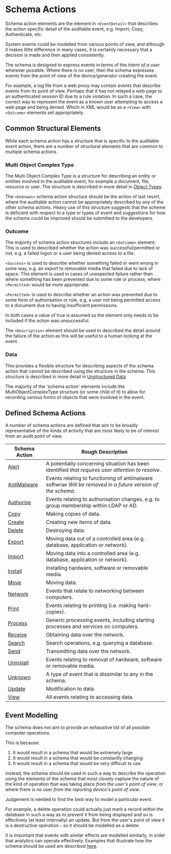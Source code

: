 # Schema Actions
Schema action elements are the element in `<EventDetail>` that describes the action specific detail of the auditable event, e.g. Import, Copy, Authenticate, etc.

System events could be modelled from various points of view, and although it makes little difference in many cases, it is certainly necessary that a decision is made and then applied consistently.
 
The schema is designed to express events in terms of the *intent of a user* wherever possible. Where there is no user, then the schema expresses events from the point of view of the device/generator creating the event.

For example, a log file from a web proxy may contain events that describe events from its point of view. Perhaps that it has not relayed a web page to an authenticated session ID due to a rule violation. In such a case, the correct way to represent the event as a known user attempting to access a web page and being denied. Which in XML would be as a `<View>` with `<Outcome>` elements set appropriately.

## Common Structural Elements
While each schema action has a structure that is specific to the auditable event action, there are a number of structural elements that are common to multiple schema actions.

### Multi Object Complex Type
The Multi Object Complex Type is a structure for describing an entity or entities involved in the auditable event, for example a document, file, resource or user. The structure is described in more detail in [Object Types](../objectTypes/README.md).

The `<Unknown>` schema action structure should be the action of last resort, where the auditable action cannot be appropriately described by any of the other schema actions. Heavy use of this structure suggests that the scheme is deficient with respect to a type or types of event and suggestions for how the schema could be improved should be submitted to the developers.

### Outcome
The majority of schema action structures include an `<Outcome>` element. This is used to described whether the action was successful/permitted or not, e.g. a failed logon or a user being denied access to a file.

`<Success>` is used to describe whether something failed or went wrong in some way, e.g. an export to removable media that failed due to lack of space. This element is used in cases of unexpected failure rather than where something has been prevented due to some rule or process, where `<Permitted>` would be more appropriate.

`<Permitted>` is used to describe whether an action was prevented due to some form of authorisation or rule, e.g. a user not being permitted access to a document due to having insufficient permissions.

In both cases a value of true is assumed so the element only needs to be included if the action was unsuccessful.

The `<Description>` element should be used to described the detail around the failure of the action as this will be useful to a human looking at the event.

### Data
This provides a flexible structure for describing aspects of the schema action that cannot be described using the structure in the schema. This structure is described in more detail in [Unstructured Data](../unstructuredData.md)

The majority of the 'schema action' elements include the MultiObjectComplexType structure (or some child of it) to allow for recording various forms of objects that were involved in the event.

## Defined Schema Actions
A number of schema actions are defined that aim to be broadly representative of the kinds of activity that are most likely to be of interest from an audit point of view.

| Schema Action                    | Rough Description                                                                                           |
|----------------------------------|-------------------------------------------------------------------------------------------------------------|
| [Alert](alert.md)                | A potentially concerning situation has been identified *that requires user attention to resolve*.           |
| [AntiMalware](antiMalware.md)    | Events relating to functioning of antimalware softwrae *Will be removed in a future version of the schema*. |
| [Authorise](authorise.md)        | Events relating to authorisation changes, e.g. to group membership within LDAP or AD.                       |
| [Copy](copyMove.md)              | Making copies of data.                                                                                      |
| [Create](createViewDelete.md)    | Creating new items of data.                                                                                 |
| [Delete](createViewDelete.md)    | Destroying data.                                                                                            |
| [Export](importExport.md)        | Moving data out of a controlled area (e.g. database, application or network).                               |
| [Import](importExport.md)        | Moving data into a controlled area (e.g. database, application or network).                                 |
| [Install](installUninstall.md)   | Installing hardware, software or removable media.                                                           |
| [Move](copyMove.md)              | Moving data.                                                                                                |
| [Network](network.md)            | Events that relate to networking between computers.                                                         |
| [Print](printing.md)             | Events relating to printing (i.e. making hard-copies).                                                      |
| [Process](process.md)            | Generic processing events, including starting processes and services on computers.                          |
| [Receive](sendReceive.md)        | Obtaining data over the network.                                                                            |
| [Search](search.md)              | Search operations, e.g. querying a database.                                                                |
| [Send](sendReceive.md)           | Transmitting data over the network.                                                                         |
| [Uninstall](installUninstall.md) | Events relating to removal of hardware, software or removable media.                                        |
| [Unknown](unknown.md)            | A type of event that is dissimilar to any in the schema.                                                    |
| [Update](update.md)              | Modification to data.                                                                                       |
| [View](createViewDelete.md)      | All events relating to accessing data.                                                                      |

## Event Modelling
The schema does not aim to provide an exhaustive list of all possible computer operations.

This is because:

1. It would result in a schema that would be extremely large
1. It would result in a schema that would be constantly changing
1. It would result in a schema that would be very difficult to use
 
Instead, the schema should be used in such a way to describe the operation using the elements of the schema that most closely capture the nature of the kind of operation that was taking place *from the user's point of view*, or where there is no user *from the reporting device's point of view*. 

Judgement is needed to find the best way to model a particular event.

For example, a delete operation could actually just mark a record within the database in such a way as to prevent it from being displayed and so is effectively (at least internally) an update. But from the user's point of view it is a destructive operation - so it should be modelled as a delete.
 
It is important that events with similar effects are modelled similarly, in order that analytics can operate effectively. Examples that illustrate how the schema should be used are described [here](../eventModelling.md). 
